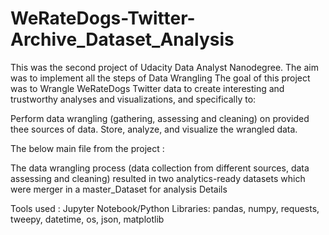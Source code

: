 # WeRateDogs-Twitter-Archive_Dataset_Analysis
This was the second project of Udacity Data Analyst Nanodegree. The aim was to implement all the steps of Data Wrangling 
The goal of this project was to Wrangle WeRateDogs Twitter data to create interesting and trustworthy analyses and visualizations, and specifically to:

 Perform data wrangling (gathering, assessing and cleaning) on provided thee sources of data.
 Store, analyze, and visualize the wrangled data.

The below main file from the project : 


The data wrangling process (data collection from different sources, data assessing and cleaning) resulted in two analytics-ready datasets which were merger in a master_Dataset for analysis 
Details


Tools used : Jupyter Notebook/Python Libraries: pandas, numpy, requests, tweepy, datetime, os, json, matplotlib
